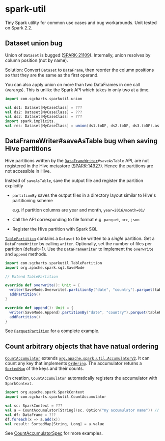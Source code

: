 # spark-util
Tiny Spark utility for common use cases and bug workarounds. Unit tested on Spark 2.2.
## Dataset union bug
Union of `Dataset` is bugged ([SPARK-21109](https://issues.apache.org/jira/browse/SPARK-21109)). Internally, union resolves by column position (not by name). 

Solution: Convert `Dataset` to `DataFrame`, then reorder the column positions so that they are the same as the first operand.

You can also apply union on more than two DataFrames in one call (varargs). This is unlike the Spark API which takes in only two at a time.

```scala
import com.sgcharts.sparkutil.union

val ds1: Dataset[MyCaseClass] = ???
val ds2: Dataset[MyCaseClass] = ???
val ds3: Dataset[MyCaseClass] = ???
import spark.implicits._
val res: Dataset[MyCaseClass] = union(ds1.toDF, ds2.toDF, ds3.toDF).as[MyCaseClass]
```
## DataFrameWriter#saveAsTable bug when saving Hive partitions
Hive partitions written by the [`DataFrameWriter`](https://spark.apache.org/docs/2.2.0/api/scala/index.html#org.apache.spark.sql.DataFrameWriter)`#saveAsTable` API, are not registered in the Hive metastore ([SPARK-14927](https://issues.apache.org/jira/browse/SPARK-14927)). Hence the partitions are not accessible in Hive.

Instead of `saveAsTable`, save the output file and register the partition explicitly
- `partitionBy` saves the output files in a directory layout similar to Hive's partitioning scheme 

   e.g. if partition columns are year and month, `year=2016/month=01/`
- Call the API corresponding to file format e.g. `parquet`, `orc`, `json`
- Register the Hive partition with Spark SQL

[`TablePartition`](src/main/scala/com/sgcharts/sparkutil/TablePartition.scala) contains a `Dataset` to be written to a *single* partition. Get a `DataFrameWriter` by calling `writer`. Optionally, set the number of files per partition (default=1). Use the `DataFrameWriter` to implement the `overwrite` and `append` methods. 
```scala
import com.sgcharts.sparkutil.TablePartition
import org.apache.spark.sql.SaveMode

// Extend TablePartition

override def overwrite(): Unit = {
  writer(SaveMode.Overwrite).partitionBy("date", "country").parquet(tablePath)
  addPartition()
}

override def append(): Unit = {
  writer(SaveMode.Append).partitionBy("date", "country").parquet(tablePath)
  addPartition()
}
```
See [`ParquetPartition`](src/test/scala/com/sgcharts/sparkutil/ParquetPartition.scala) for a complete example.
## Count arbitrary objects that have natual ordering
[`CountAccumulator`](src/main/scala/com/sgcharts/sparkutil/CountAccumulator.scala) extends [`org.apache.spark.util.AccumulatorV2`](https://spark.apache.org/docs/2.2.0/api/java/org/apache/spark/util/AccumulatorV2.html). It can count any key that implements [`Ordering`](http://www.scala-lang.org/api/2.12.0/scala/math/Ordering.html). The accumulator returns a [`SortedMap`](http://www.scala-lang.org/api/2.12.3/scala/collection/immutable/SortedMap.html) of the keys and their counts.

On creation, `CountAccumulator` automatically registers the accumulator with `SparkContext`.
```scala
import org.apache.spark.SparkContext
import com.sgcharts.sparkutil.CountAccumulator

val sc: SparkContext = ???
val a = CountAccumulator[String](sc, Option("my accumulator name")) // Counting String keys
val df: DataFrame = ???
df.foreach(x => a.add(x))
val result: SortedMap[String, Long] = a.value
```
See [CountAccumulatorSpec](src/test/scala/com/sgcharts/sparkutil/CountAccumulatorSpec.scala) for more examples.
